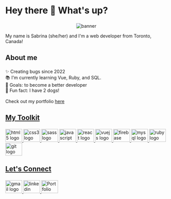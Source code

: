 <h1 align="left">Hey there 👋 What's up?</h1>

###

<p align="center" width="100%">
  <img src="https://media.licdn.com/dms/image/D5616AQGb9-PYAA5xog/profile-displaybackgroundimage-shrink_350_1400/0/1681339772980?e=1691625600&v=beta&t=CLdVi1j3tDoYtx1bS67YbLdaOp08sHoH58I0O5jsU1c" alt="banner">
</p>
<p align="left">My name is Sabrina (she/her) and I'm a web developer from Toronto, Canada!</p>

###

<h2 align="left">About me</h2>

###

<p align="left">✨ Creating bugs since 2022<br>📚 I'm currently learning Vue, Ruby, and SQL.<br>🎯 Goals: to become a better developer<br>🎲 Fun fact: I have 2 dogs!<br><br>Check out my portfolio <a href ="https://sabrinaistheman.com/" target="_blank" rel="noopener noreferrer">here</p>

###

<h2 align="left">My Toolkit</h2>

###

<div align="left">
  <img src="https://cdn.jsdelivr.net/gh/devicons/devicon/icons/html5/html5-original.svg" height="40" width="52" alt="html5 logo"  />
  <img src="https://cdn.jsdelivr.net/gh/devicons/devicon/icons/css3/css3-original.svg" height="40" width="52" alt="css3 logo"  />
  <img src="https://cdn.jsdelivr.net/gh/devicons/devicon/icons/sass/sass-original.svg" height="40" width="52" alt="sass logo"  />
  <img src="https://cdn.jsdelivr.net/gh/devicons/devicon/icons/javascript/javascript-original.svg" height="40" width="52" alt="javascript logo"  />
  <img src="https://cdn.jsdelivr.net/gh/devicons/devicon/icons/react/react-original.svg" height="40" width="52" alt="react logo"  />
  <img src="https://cdn.jsdelivr.net/gh/devicons/devicon/icons/vuejs/vuejs-original.svg" height="40" width="52" alt="vuejs logo"  />
  <img src="https://cdn.jsdelivr.net/gh/devicons/devicon/icons/firebase/firebase-plain.svg" height="40" width="52" alt="firebase logo"  />
  <img src="https://cdn.jsdelivr.net/gh/devicons/devicon/icons/mysql/mysql-original.svg" height="40" width="52" alt="mysql logo"  />
  <img src="https://cdn.jsdelivr.net/gh/devicons/devicon/icons/ruby/ruby-original.svg" height="40" width="52" alt="ruby logo"  />
  <img src="https://cdn.jsdelivr.net/gh/devicons/devicon/icons/git/git-original.svg" height="40" width="52" alt="git logo"  />
</div>

###

<h2 align="left">Let's Connect</h2>

###

<div align="left">
  <a href="mailto:sabrinaistheman315@gmail.com" target="_blank" rel="noopener noreferrer">
    <img src="https://raw.githubusercontent.com/maurodesouza/profile-readme-generator/master/src/assets/icons/social/gmail/default.svg" width="52" height="40" alt="gmail logo"  />
  </a>
  <a href="https://www.linkedin.com/in/sabrinaistheman/" target="_blank" rel="noopener noreferrer">
    <img src="https://raw.githubusercontent.com/maurodesouza/profile-readme-generator/master/src/assets/icons/social/linkedin/default.svg" width="52" height="40" alt="linkedin logo"  />
  </a>
  <a href="https://www.sabrinaistheman.com/" target="_blank" rel="noopener noreferrer">
    <img src="https://vectorified.com/images/sky-icon-37.png" width="52" height="40" alt="Portfolio"  />
  </a>
</div>

###
